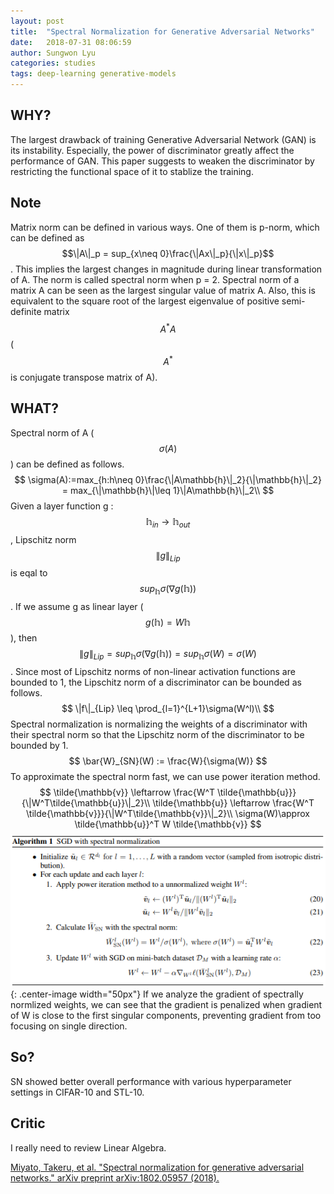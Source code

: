 ```yaml
---
layout: post
title:  "Spectral Normalization for Generative Adversarial Networks"
date:   2018-07-31 08:06:59
author: Sungwon Lyu
categories: studies
tags: deep-learning generative-models
---
```

## WHY? 
The largest drawback of training Generative Adversarial Network (GAN) is its instability. Especially, the power of discriminator greatly affect the performance of GAN. This paper suggests to weaken the discriminator by restricting the functional space of it to stablize the training. 

## Note
Matrix norm can be defined in various ways. One of them is p-norm, which can be defined as $$\|A\|_p = sup_{x\neq 0}\frac{\|Ax\|_p}{\|x\|_p}$$. This implies the largest changes in magnitude during linear transformation of A. The norm is called spectral norm when p = 2. Spectral norm of a matrix A can be seen as the largest singular value of matrix A. Also, this is equivalent to the square root of the largest eigenvalue of positive semi-definite matrix $$A^*A$$ ($$A^*$$ is conjugate transpose matrix of A).

## WHAT?
Spectral norm of A ($$\sigma(A)$$) can be defined as follows.
$$
\sigma(A):=max_{h:h\neq 0}\frac{\|A\mathbb{h}\|_2}{\|\mathbb{h}\|_2} = max_{\|\mathbb{h}\|\leq 1}\|A\mathbb{h}\|_2\\
$$
Given a layer function g : $$\mathbb{h}_{in} \rightarrow \mathbb{h}_{out}$$, Lipschitz norm $$\|g\|_{Lip}$$ is eqal to $$sup_{\mathbb{h}}\sigma(\nabla g(\mathbb{h}))$$. If we assume g as linear layer ($$g(\mathbb{h})=W\mathbb{h}$$), then $$\|g\|_{Lip} = sup_{\mathbb{h}}\sigma(\nabla g(\mathbb{h})) = sup_{\mathbb{h}}\sigma(W) = \sigma(W)$$. Since most of Lipschitz norms of non-linear activation functions are bounded to 1, the Lipschitz norm of a discriminator can be bounded as follows. 
$$
\|f\|_{Lip} \leq \prod_{l=1}^{L+1}\sigma(W^l)\\
$$
Spectral normalization is normalizing the weights of a discriminator with their spectral norm so that the Lipschitz norm of the discriminator to be bounded by 1. 
$$
\bar{W}_{SN}(W) := \frac{W}{\sigma(W)}
$$
To approximate the spectral norm fast, we can use power iteration method.
$$
\tilde{\mathbb{v}} \leftarrow \frac{W^T \tilde{\mathbb{u}}}{\|W^T\tilde{\mathbb{u}}\|_2}\\
\tilde{\mathbb{u}} \leftarrow \frac{W^T \tilde{\mathbb{v}}}{\|W^T\tilde{\mathbb{v}}\|_2}\\
\sigma(W)\approx \tilde{\mathbb{u}}^T W \tilde{\mathbb{v}}
$$
![image](/assets/images/sgan.png){: .center-image width="50px"}
If we analyze the gradient of spectrally normlized weights, we can see that the gradient is penalized when gradient of W is close to the first singular components, preventing gradient from too focusing on single direction. 

## So?
SN showed better overall performance with various hyperparameter settings in CIFAR-10 and STL-10.

## Critic
I really need to review Linear Algebra.

[Miyato, Takeru, et al. "Spectral normalization for generative adversarial networks." arXiv preprint arXiv:1802.05957 (2018).](https://arxiv.org/abs/1802.05957)
